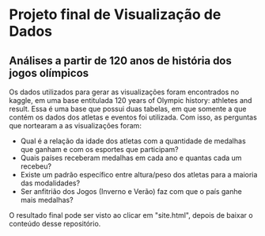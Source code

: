# Projeto final de Visualização de Dados
## Análises a partir de 120 anos de história dos jogos olímpicos

Os dados utilizados para gerar as visualizações foram encontrados no kaggle, em uma base entitulada 120 years of Olympic history: athletes and result. Essa é uma base que possui duas tabelas, em que somente a que contém os dados dos atletas e eventos foi utilizada. Com isso, as perguntas que nortearam a as visualizações foram:

- Qual é a relação da idade dos atletas com a quantidade de medalhas que ganham e com os esportes que participam?
- Quais países receberam medalhas em cada ano e quantas cada um recebeu?
- Existe um padrão específico entre altura/peso dos atletas para a maioria das modalidades?
- Ser anfitrião dos Jogos (Inverno e Verão) faz com que o país ganhe mais medalhas?

O resultado final pode ser visto ao clicar em "site.html", depois de baixar o conteúdo desse repositório.
